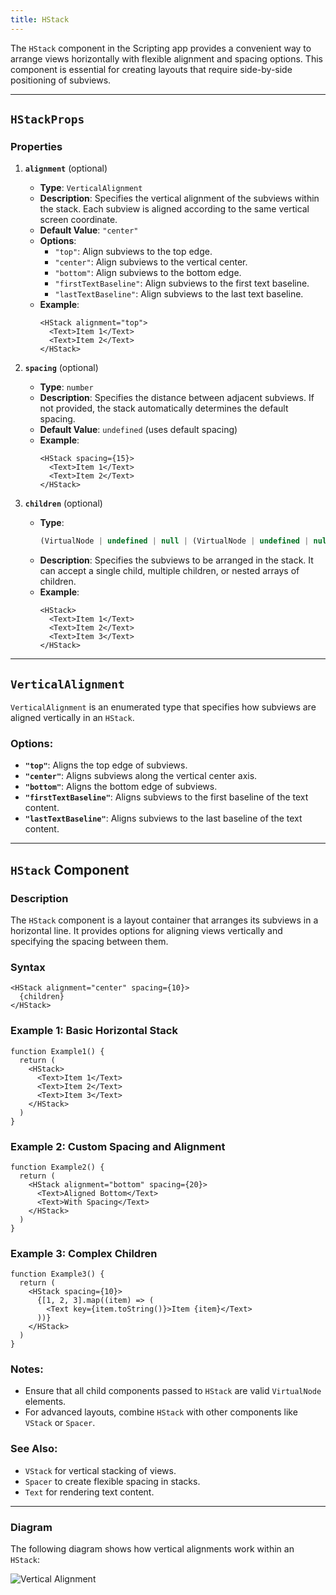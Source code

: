 ```yaml
---
title: HStack
---
```

The `HStack` component in the Scripting app provides a convenient way to arrange views horizontally with flexible alignment and spacing options. This component is essential for creating layouts that require side-by-side positioning of subviews.

---

## **`HStackProps`**

### Properties

1. **`alignment`** (optional)
   - **Type**: `VerticalAlignment`
   - **Description**: Specifies the vertical alignment of the subviews within the stack. Each subview is aligned according to the same vertical screen coordinate.
   - **Default Value**: `"center"`
   - **Options**:
     - `"top"`: Align subviews to the top edge.
     - `"center"`: Align subviews to the vertical center.
     - `"bottom"`: Align subviews to the bottom edge.
     - `"firstTextBaseline"`: Align subviews to the first text baseline.
     - `"lastTextBaseline"`: Align subviews to the last text baseline.
   - **Example**:
     ```tsx
     <HStack alignment="top">
       <Text>Item 1</Text>
       <Text>Item 2</Text>
     </HStack>
     ```

2. **`spacing`** (optional)
   - **Type**: `number`
   - **Description**: Specifies the distance between adjacent subviews. If not provided, the stack automatically determines the default spacing.
   - **Default Value**: `undefined` (uses default spacing)
   - **Example**:
     ```tsx
     <HStack spacing={15}>
       <Text>Item 1</Text>
       <Text>Item 2</Text>
     </HStack>
     ```

3. **`children`** (optional)
   - **Type**: 
     ```ts
     (VirtualNode | undefined | null | (VirtualNode | undefined | null)[])[] | VirtualNode | undefined
     ```
   - **Description**: Specifies the subviews to be arranged in the stack. It can accept a single child, multiple children, or nested arrays of children.
   - **Example**:
     ```tsx
     <HStack>
       <Text>Item 1</Text>
       <Text>Item 2</Text>
       <Text>Item 3</Text>
     </HStack>
     ```

---

## **`VerticalAlignment`**

`VerticalAlignment` is an enumerated type that specifies how subviews are aligned vertically in an `HStack`.

### Options:
- **`"top"`**: Aligns the top edge of subviews.
- **`"center"`**: Aligns subviews along the vertical center axis.
- **`"bottom"`**: Aligns the bottom edge of subviews.
- **`"firstTextBaseline"`**: Aligns subviews to the first baseline of the text content.
- **`"lastTextBaseline"`**: Aligns subviews to the last baseline of the text content.

---

## **`HStack` Component**

### Description

The `HStack` component is a layout container that arranges its subviews in a horizontal line. It provides options for aligning views vertically and specifying the spacing between them.

### Syntax
```tsx
<HStack alignment="center" spacing={10}>
  {children}
</HStack>
```

### Example 1: Basic Horizontal Stack
```tsx
function Example1() {
  return (
    <HStack>
      <Text>Item 1</Text>
      <Text>Item 2</Text>
      <Text>Item 3</Text>
    </HStack>
  )
}
```

### Example 2: Custom Spacing and Alignment
```tsx
function Example2() {
  return (
    <HStack alignment="bottom" spacing={20}>
      <Text>Aligned Bottom</Text>
      <Text>With Spacing</Text>
    </HStack>
  )
}
```

### Example 3: Complex Children
```tsx
function Example3() {
  return (
    <HStack spacing={10}>
      {[1, 2, 3].map((item) => (
        <Text key={item.toString()}>Item {item}</Text>
      ))}
    </HStack>
  )
}
```

### Notes:
- Ensure that all child components passed to `HStack` are valid `VirtualNode` elements.
- For advanced layouts, combine `HStack` with other components like `VStack` or `Spacer`.

### See Also:
- `VStack` for vertical stacking of views.
- `Spacer` to create flexible spacing in stacks.
- `Text` for rendering text content.

--- 

### Diagram
The following diagram shows how vertical alignments work within an `HStack`:

![Vertical Alignment](https://docs-assets.developer.apple.com/published/a63aa800a94319cd283176a8b21bb7af/VerticalAlignment-1-iOS@2x.png)

